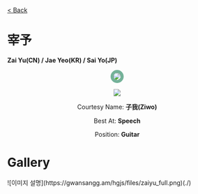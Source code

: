 [< Back](./?page=artist)

# 宰予

**Zai Yu(CN) / Jae Yeo(KR) / Sai Yo(JP)**

<p style="text-align:center;"><img src="https://gwansangg.am/hgjs/files/zaiyu.png" style="max-width: 200px; border-radius: 50%; border: 7px solid #74B299;"></p>
<p style="text-align:center;"><img src="https://gwansangg.am/hgjs/files/zaiyu_full.png"></p>

<p style="text-align: center;">Courtesy Name: <b>子我(Ziwo)</b></p>
<p style="text-align: center;">Best At: <b>Speech</b></p>
<p style="text-align: center;">Position: <b>Guitar</b></p>

# Gallery

<div class="gallery-container">
  ![이미지 설명](https://gwansangg.am/hgjs/files/zaiyu_full.png)(./)
  
</div>
